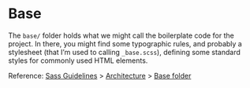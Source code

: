 # Base

The `base/` folder holds what we might call the boilerplate code for the project. In there, you might find some
typographic rules, and probably a stylesheet (that I’m used to calling `_base.scss`), defining some standard styles for
commonly used HTML elements.

Reference: [Sass Guidelines](http://sass-guidelin.es/) > [Architecture](http://sass-guidelin.es/#architecture) > [Base folder](http://sass-guidelin.es/#base-folder)
